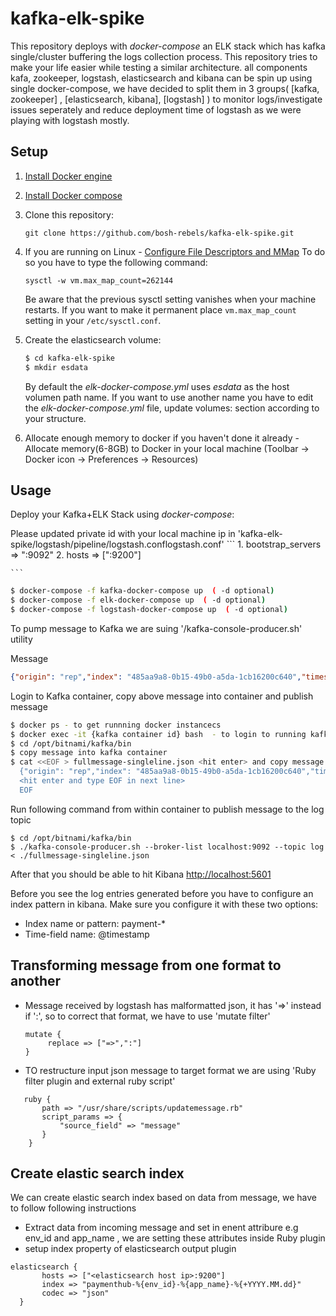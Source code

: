 # kafka-elk-spike
This repository deploys with *docker-compose* an ELK stack which has kafka single/cluster buffering the logs collection process. This repository tries to make your life easier while testing a similar architecture. all components kafa, zookeeper, logstash, elasticsearch and kibana can be spin up using single docker-compose, we have decided to split them in 3 groups( [kafka, zookeeper] , [elasticsearch, kibana], [logstash] ) to monitor logs/investigate issues seperately and reduce deployment time of logstash as we were playing with logstash mostly.

## Setup

1.  [Install Docker engine](https://docs.docker.com/engine/installation/)
2.  [Install Docker compose](https://docs.docker.com/compose/install/)
3.  Clone this repository:
    ```
    git clone https://github.com/bosh-rebels/kafka-elk-spike.git
    ```
4. If you are running on Linux -  [Configure File Descriptors and MMap](https://www.elastic.co/guide/en/elasticsearch/guide/current/_file_descriptors_and_mmap.html)
To do so you have to type the following command:
    ```
    sysctl -w vm.max_map_count=262144
    ```
    Be aware that the previous sysctl setting vanishes when your machine restarts.
    If you want to make it permanent place `vm.max_map_count` setting in your `/etc/sysctl.conf`.
5. Create the elasticsearch volume:
    ```bash
    $ cd kafka-elk-spike
    $ mkdir esdata
    ```
    By default the *elk-docker-compose.yml* uses *esdata* as the host volumen path name. If you want to use another name you have to edit the *elk-docker-compose.yml* file, update  volumes: section according to your structure.
    
6. Allocate enough memory to docker if you haven't done it already - Allocate memory(6-8GB) to Docker in your local machine (Toolbar -> Docker icon -> Preferences -> Resources)


## Usage

Deploy your Kafka+ELK Stack using *docker-compose*:

Please updated private id with your local machine ip in 'kafka-elk-spike/logstash/pipeline/logstash.conflogstash.conf'
	```
	1. bootstrap_servers => "<local machine ip>:9092"
	2. hosts => ["<local machine ip>:9200"]
	
	```

```bash
$ docker-compose -f kafka-docker-compose up  ( -d optional)
$ docker-compose -f elk-docker-compose up  ( -d optional)
$ docker-compose -f logstash-docker-compose up  ( -d optional)
```

To pump message to Kafka we are suing '/kafka-console-producer.sh' utility

Message 

``` json
{"origin": "rep","index": "485aa9a8-0b15-49b0-a5da-1cb16200c640","timestamp_ns": 1530028516300126053,"tags": {    "source_id": "30ec7020-ddd2-40c1-9f23-389aeef147f1"},"timestamp": 1530028516300,"job": "diego_cell","deployment": "cf","logMessage": {    "environment_id": "prod3",    "timestamp_ns": 1530028516300126053,    "timestamp": 1530028516300,    "app": {        "org": "ca-apm-agent",        "guid": "30ec7020-ddd2-40c1-9f23-389aeef147f1",        "name": "ca-apm-nozzle",        "space": "ca-apm"    },    "source_instance": "0",    "source_type": "APP/PROC/WEB",    "message": "2018/06/26 15:55:16 Posting 2210 metrics"},"ip": "10.58.4.18"}
```

Login to Kafka container, copy above message into container and publish message 


``` bash
$ docker ps - to get runnning docker instancecs 
$ docker exec -it {kafka container id} bash  - to login to running kafka container in interactive mode
$ cd /opt/bitnami/kafka/bin
$ copy message into kafka container 
$ cat <<EOF > fullmessage-singleline.json <hit enter> and copy message in mext line
  {"origin": "rep","index": "485aa9a8-0b15-49b0-a5da-1cb16200c640","timestamp_ns": 1530028516300126053,"tags": {    "source_id": "30ec7020-ddd2-40c1-9f23-389aeef147f1"},"timestamp": 1530028516300,"job": "diego_cell","deployment": "cf","logMessage": {    "environment_id": "prod3",    "timestamp_ns": 1530028516300126053,    "timestamp": 1530028516300,    "app": {        "org": "ca-apm-agent",        "guid": "30ec7020-ddd2-40c1-9f23-389aeef147f1",        "name": "ca-apm-nozzle",        "space": "ca-apm"    },    "source_instance": "0",    "source_type": "APP/PROC/WEB",    "message": "2018/06/26 15:55:16 Posting 2210 metrics"},"ip": "10.58.4.18"}
  <hit enter and type EOF in next line>
  EOF
```

Run following command from within container to publish message to the log topic

```
$ cd /opt/bitnami/kafka/bin
$ ./kafka-console-producer.sh --broker-list localhost:9092 --topic log < ./fullmessage-singleline.json
```

After that you should be able to hit Kibana [http://localhost:5601](http://localhost:5601)

Before you see the log entries generated before you have to configure an index pattern in kibana. Make sure you configure it with these two options:
* Index name or pattern: payment-*
* Time-field name: @timestamp


## Transforming message from one format to another

* Message received by logstash has malformatted json, it has '=>' instead if ':', so to correct that format, we have to use 'mutate filter'
    
    ```
	mutate {
         replace => ["=>",":"]
	}
    ```

* TO restructure input json message to target format we are using 'Ruby filter plugin and external ruby script'

 ```
    ruby {
		path => "/usr/share/scripts/updatemessage.rb"
		script_params => {
			"source_field" => "message"
    	}   
     }
```

## Create elastic search index

We can create elastic search index based on data from message, we have to follow following instructions
* Extract data from incoming message and set in enent attribure e.g  env_id and app_name , we are setting these attributes inside Ruby plugin
* setup index property of elasticsearch output plugin

```
elasticsearch {
       hosts => ["<elasticsearch host ip>:9200"]
       index => "paymenthub-%{env_id}-%{app_name}-%{+YYYY.MM.dd}"
	   codec => "json"
  }
  ```
